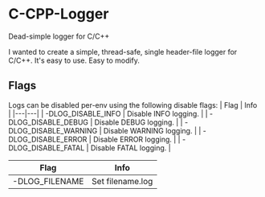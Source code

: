 # C-CPP-Logger
Dead-simple logger for C/C++

I wanted to create a simple, thread-safe, single header-file logger for C/C++. It's easy to use. Easy to modify.

## Flags
Logs can be disabled per-env using the following disable flags:
| Flag | Info |
|---|---|
| -DLOG_DISABLE_INFO | Disable INFO logging. |
| -DLOG_DISABLE_DEBUG | Disable DEBUG logging. |
| -DLOG_DISABLE_WARNING | Disable WARNING logging. |
| -DLOG_DISABLE_ERROR | Disable ERROR logging. |
| -DLOG_DISABLE_FATAL | Disable FATAL logging. |

| Flag | Info |
|---|---|
| -DLOG_FILENAME | Set filename.log |
